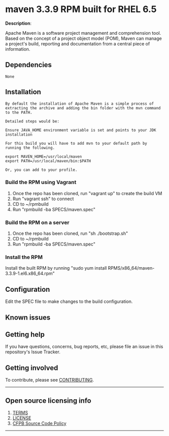 # maven 3.3.9 RPM built for RHEL 6.5

**Description**:  

   Apache Maven is a software project management and comprehension tool. 
   Based on the concept of a project object model (POM), Maven can manage a project's build, reporting and documentation from a central piece of information. 

## Dependencies

    None 

## Installation

    By default the installation of Apache Maven is a simple process of extracting the archive and adding the bin folder with the mvn command to the PATH.

    Detailed steps would be:

    Ensure JAVA_HOME environment variable is set and points to your JDK installation

    For this build you will have to add mvn to your default path by running the following.

    export MAVEN_HOME=/usr/local/maven
    export PATH=/usr/local/maven/bin:$PATH

    Or, you can add to your profile.

### Build the RPM using Vagrant

1. Once the repo has been cloned, run "vagrant up" to create the build VM
2. Run "vagrant ssh" to connect
3. CD to ~/rpmbuild
4. Run "rpmbuild -ba SPECS/maven.spec"

### Build the RPM on a server
1. Once the repo has been cloned, run "sh ./bootstrap.sh"
2. CD to ~/rpmbuild
3. Run "rpmbuild -ba SPECS/maven.spec"

### Install the RPM

Install the built RPM by running "sudo yum install RPMS/x86_64/maven-3.3.9-1.el6.x86_64.rpm"

## Configuration

Edit the SPEC file to make changes to the build configuration.


## Known issues

## Getting help

If you have questions, concerns, bug reports, etc, please file an issue in this repository's Issue Tracker.

## Getting involved

To contribute, please see [CONTRIBUTING](CONTRIBUTING.md).

----

## Open source licensing info
1. [TERMS](TERMS.md)
2. [LICENSE](LICENSE)
3. [CFPB Source Code Policy](https://github.com/cfpb/source-code-policy/)

----
